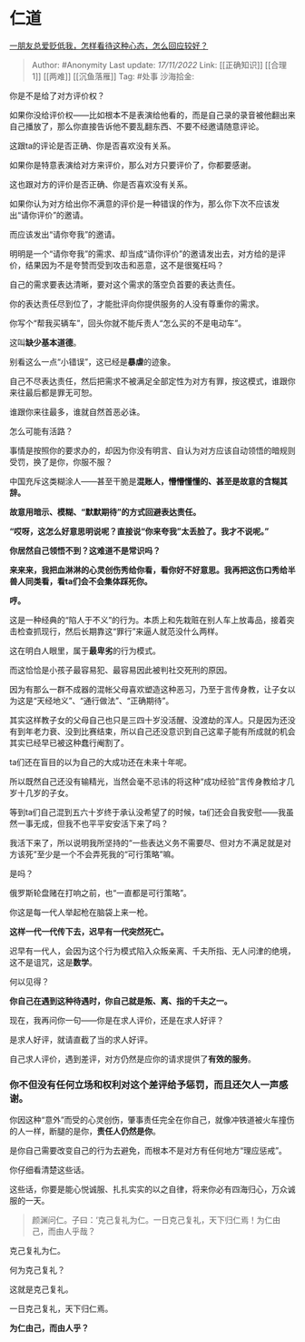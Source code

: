 # 仁道
[一朋友总爱贬低我，怎样看待这种心态，怎么回应较好？](https://www.zhihu.com/question/21499105/answer/2761891734)

> Author: #Anonymity
> Last update: *17/11/2022*
> Link: [[正确知识]] [[合理 1]] [[两难]] [[沉鱼落雁]]
> Tag: #处事
> 沙海拾金:

你是不是给了对方评价权？

如果你没给评价权——比如根本不是表演给他看的，而是自己录的录音被他翻出来自己播放了，那么你直接告诉他不要乱翻东西、不要不经邀请随意评论。

这跟ta的评论是否正确、你是否喜欢没有关系。

如果你是特意表演给对方来评价，那么对方只要评价了，你都要感谢。

这也跟对方的评价是否正确、你是否喜欢没有关系。

如果你认为对方给出你不满意的评价是一种错误的作为，那么你下次不应该发出“请你评价”的邀请。

而应该发出“请你夸我”的邀请。

明明是一个“请你夸我”的需求、却当成“请你评价”的邀请发出去，对方给的是评价，结果因为不是夸赞而受到攻击和恶意，这不是很冤枉吗？

自己的需求要表达清晰，要对这个需求的落空负首要的表达责任。

你的表达责任尽到位了，才能批评向你提供服务的人没有尊重你的需求。

你写个“帮我买辆车”，回头你就不能斥责人“怎么买的不是电动车”。

这叫**缺少基本道德**。

别看这么一点“小错误”，这已经是**暴虐**的迹象。

自己不尽表达责任，然后把需求不被满足全部定性为对方有罪，按这模式，谁跟你来往最后都是罪无可恕。

谁跟你来往最多，谁就自然首恶必诛。

怎么可能有活路？

事情是按照你的要求办的，却因为你没有明言、自认为对方应该自动领悟的暗规则受罚，换了是你，你服不服？

中国充斥这类糊涂人——甚至干脆是**混账人，懵懵懂懂的、甚至是故意的含糊其辞。**

**故意用暗示、模糊、“默默期待”的方式回避表达责任。**

**“哎呀，这怎么好意思明说呢？直接说“你来夸我”太丢脸了。我才不说呢。”**

**你居然自己领悟不到？这难道不是常识吗？**

**来来来，我把血淋淋的心灵创伤秀给你看，看你好不好意思。我再把这伤口秀给半兽人同类看，看ta们会不会集体踩死你。**

**哼。**

这是一种经典的“陷人于不义”的行为。本质上和先栽赃在别人车上放毒品，接着突击检查抓现行，然后长期靠这“罪行”来逼人就范没什么两样。

这在明白人眼里，属于**最卑劣**的行为模式。

而这恰恰是小孩子最容易犯、最容易因此被判社交死刑的原因。

因为有那么一群不成器的混帐父母喜欢塑造这种恶习，乃至于言传身教，让子女以为这是“天经地义”、“通行做法”、“正确期待”。

其实这样教子女的父母自己也只是三四十岁没活醒、没渡劫的浑人。只是因为还没有到年老力衰、没到比赛结束，所以自己还没意识到自己这辈子能有所成就的机会其实已经早已被这种蠢行阉割了。

ta们还在盲目的以为自己的大成功还在未来十年呢。

所以既然自己还没有输精光，当然会毫不忌讳的将这种“成功经验”言传身教给才几岁十几岁的子女。

等到ta们自己混到五六十岁终于承认没希望了的时候，ta们还会自我安慰——我虽然一事无成，但我不也平平安安活下来了吗？

我活下来了，所以说明我所坚持的“一些表达义务不需要尽、但对方不满足就是对方该死”至少是一个不会弄死我的“可行策略”嘛。

是吗？

俄罗斯轮盘赌在打响之前，也“一直都是可行策略”。

你这是每一代人举起枪在脑袋上来一枪。

**这样一代一代传下去，迟早有一代突然死亡。**

迟早有一代人，会因为这个行为模式陷入众叛亲离、千夫所指、无人问津的绝境，这不是诅咒，这是**数学**。

何以见得？

**你自己在遇到这种待遇时，你自己就是叛、离、指的千夫之一。**

现在，我再问你一句——你是在求人评价，还是在求人好评？

是求人好评，就请直截了当的求人好评。

自己求人评价，遇到差评，对方仍然是应你的请求提供了**有效的服务**。

### 你不但没有任何立场和权利对这个差评给予惩罚，而且还欠人一声感谢。

你因这种“意外”而受的心灵创伤，肇事责任完全在你自己，就像冲铁道被火车撞伤的人一样，断腿的是你，**责任人仍然是你**。

是你自己需要改变自己的行为去避免，而根本不是对方有任何地方“理应惩戒”。

你仔细看清楚这些话。

这些话，你要是能心悦诚服、扎扎实实的以之自律，将来你必有四海归心，万众诚服的一天。

> 颜渊问仁。子曰：‘克己复礼为仁。一日克己复礼，天下归仁焉！为仁由己，而由人乎哉？

克己复礼为仁。

何为克己复礼？

这就是克己复礼。

一日克己复礼，天下归仁焉。

**为仁由己，而由人乎？**
